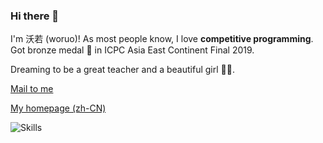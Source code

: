 ### Hi there 👋

I'm 沃若 (woruo)! As most people know, I love **competitive programming**. Got bronze medal 🥉 in ICPC Asia East Continent Final 2019.

Dreaming to be a great teacher and a beautiful girl 🏳️‍⚧️.

[Mail to me](mailto:woruo@woruo.online)

[My homepage (zh-CN)](https://www.woruo.online/)

![Skills](https://skillicons.dev/icons?i=bash,bots,c,cpp,cloudflare,cmake,css,docker,fastapi,git,github,githubactions,gradle,html,idea,java,js,kotlin,latex,linux,md,mysql,nginx,php,py,regex,vim,visualstudio,vscode,workers&perline=6)
